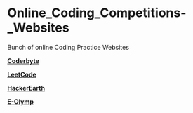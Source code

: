 # Online_Coding_Competitions-_Websites
Bunch of online Coding Practice Websites

**[Coderbyte](https://coderbyte.com/)**

**[LeetCode](https://leetcode.com/)**

**[HackerEarth](https://www.hackerearth.com/)**

**[E-Olymp](https://www.e-olymp.com/)**
